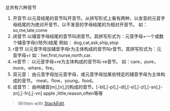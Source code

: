 总共有六种音节
 
1. 开音节:以元音结尾的音节叫开音节。从拼写形式上看有两种，以发音的元音字母结尾的为绝对开音节，以不发音的字母结尾的为相对开音节。
如：so,me,late,come
2. 闭音节
以辅音字母结尾的音节叫闭音节。其拼写形式为：元音字母+一个或数个辅音字母(r除外)结尾
例如：
dog,cat,ask,ship,stop
3. r音节
以元音字母加辅音字母r为主体构成的音节叫r音节。其拼写形式为：元音字母+r
如：her,first,nurse,north,car.
4. re音节：
以元音字母+re为主体构成的音节叫-re音节。
如：care，pure，more，where，fire。
5. 双元音：
由元音字母加元音字母，或元音字母加某些特定的辅音字母为主体构成的音节。
meat，flow，young，food。
6. 成音节：
由响辅音[m],[n],[l]构成的音节，[-bl],[-pl],[-dl],[-sl],[-zl],[-sn],[-zn],[-fn],[-vn]
apple ,little,reason,often等等

> Written with [StackEdit](https://stackedit.io/).
<!--stackedit_data:
eyJoaXN0b3J5IjpbLTE2MDUwMTI2OThdfQ==
-->